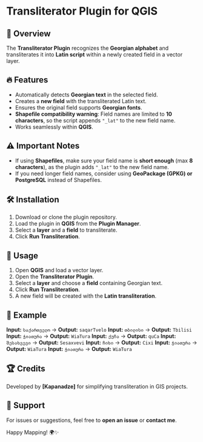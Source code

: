 # Transliterator Plugin for QGIS

## 📌 Overview
The **Transliterator Plugin** recognizes the **Georgian alphabet** and transliterates it into **Latin script** within a newly created field in a vector layer.

## 🔥 Features
- Automatically detects **Georgian text** in the selected field.
- Creates a **new field** with the transliterated Latin text.
- Ensures the original field supports **Georgian fonts**.
- **Shapefile compatibility warning**: Field names are limited to **10 characters**, so the script appends `"_lat"` to the new field name.
- Works seamlessly within **QGIS**.

## ⚠️ Important Notes
- If using **Shapefiles**, make sure your field name is **short enough** (max **8 characters**), as the plugin adds `"_lat"` to the new field name.
- If you need longer field names, consider using **GeoPackage (GPKG) or PostgreSQL** instead of Shapefiles.

## 🛠️ Installation
1. Download or clone the plugin repository.
2. Load the plugin in **QGIS** from the **Plugin Manager**.
3. Select a **layer** and a **field** to transliterate.
4. Click **Run Transliteration**.

## 🚀 Usage
1. Open **QGIS** and load a vector layer.
2. Open the **Transliterator Plugin**.
3. Select a **layer** and choose a **field** containing Georgian text.
4. Click **Run Transliteration**.
5. A new field will be created with the **Latin transliteration**.

## 📜 Example
**Input:** `საქართველო` → **Output:** `saqarTvelo`
**Input:** `თბილისი` → **Output:** `Tbilisi`
**Input:** `ჭიათურა` → **Output:** `WiaTura`
**Input:** `ქუჩა` → **Output:** `quCa`
**Input:** `შესახვევი` → **Output:** `Sesaxvevi`
**Input:** `ჩიხი` → **Output:** `Cixi`
**Input:** `ჭიათურა` → **Output:** `WiaTura`
**Input:** `ჭიათურა` → **Output:** `WiaTura`
            

## 🏆 Credits
Developed by **[Kapanadze]** for simplifying transliteration in GIS projects.

## 📧 Support
For issues or suggestions, feel free to **open an issue** or **contact me**.

Happy Mapping! 🌍✨


